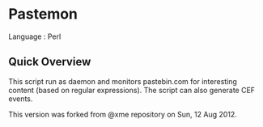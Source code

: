 Pastemon
========

Language : Perl

Quick Overview
--------------
This script run as daemon and monitors pastebin.com for interesting content (based on regular expressions).
The script can also generate CEF events.

This version was forked from @xme repository on Sun, 12 Aug 2012. 
